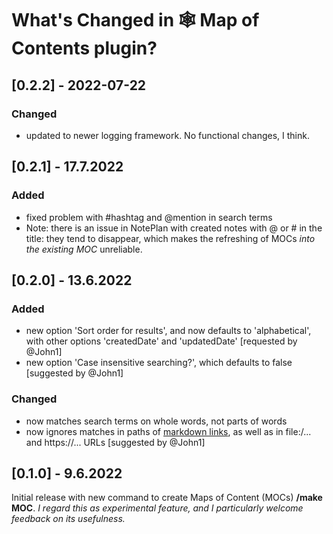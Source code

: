 # What's Changed in 🕸 Map of Contents plugin?

## [0.2.2] - 2022-07-22
### Changed
- updated to newer logging framework. No functional changes, I think.

## [0.2.1] - 17.7.2022
### Added
- fixed problem with #hashtag and @mention in search terms
- Note: there is an issue in NotePlan with created notes with @ or # in the title: they tend to disappear, which makes the refreshing of MOCs _into the existing MOC_ unreliable.

## [0.2.0] - 13.6.2022
### Added
- new option 'Sort order for results', and now defaults to 'alphabetical', with other options 'createdDate' and 'updatedDate' [requested by @John1]
- new option 'Case insensitive searching?', which defaults to false [suggested by @John1]

### Changed
- now matches search terms on whole words, not parts of words
- now ignores matches in paths of [markdown links](path), as well as in file:/... and https://... URLs [suggested by @John1]

## [0.1.0] - 9.6.2022
Initial release with new command to create Maps of Content (MOCs) **/make MOC**. _I regard this as experimental feature, and I particularly welcome feedback on its usefulness._
